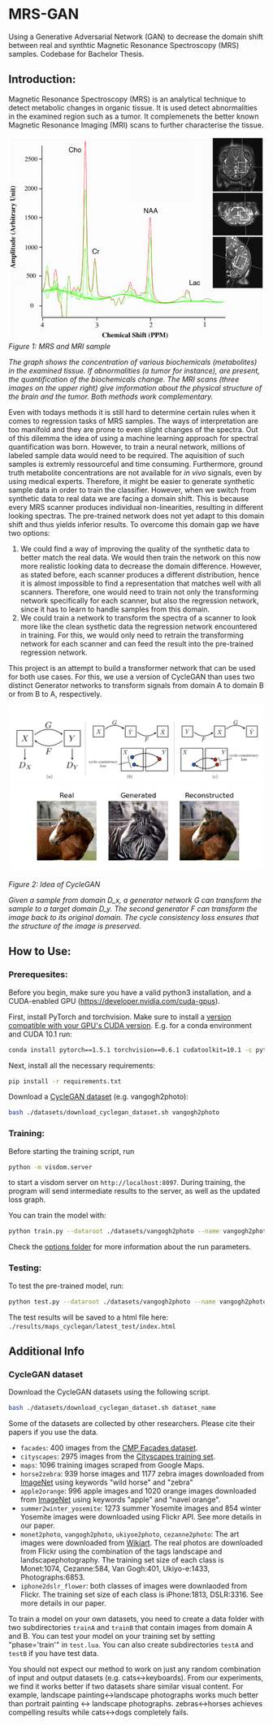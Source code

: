 # MRS-GAN

Using a Generative Adversarial Network (GAN) to decrease the domain shift between real and synthtic Magnetic Resonance Spectroscopy (MRS) samples. Codebase for Bachelor Thesis.

## Introduction:
Magnetic Resonance Spectroscopy (MRS) is an analytical technique to detect metabolic changes in organic tissue. It is used detect abnormalities in the examined region such as a tumor. It complemenets the better known Magnetic Resonance Imaging (MRI) scans to further characterise the tissue.

![MRS and MRI sample](docs/images/MRSI_sample.png)
*Figure 1: MRS and MRI sample*

*The graph shows the concentration of various biochemicals (metabolites) in the examined tissue. If abnormalities (a tumor for instance), are present, the quantification of the biochemicals change. The MRI scans (three images on the upper right) give imformation about the physical structure of the brain and the tumor. Both methods work complementary.*

Even with todays methods it is still hard to determine certain rules when it comes to regression tasks of MRS samples. The ways of interpretation are too manifold and they are prone to even slight changes of the spectra. Out of this dilemma the idea of using a machine learning approach for spectral quantification was born. However, to train a neural network, millions of labeled sample data would need to be required. The aquisition of such samples is extremly ressourceful and time consuming. Furthermore, ground truth metabolite concentrations are not available for *in vivo* signals, even by using medical experts. Therefore, it might be easier to generate synthetic sample data in order to train the classifier. 
However, when we switch from synthetic data to real data we are facing a domain shift. This is because every MRS scanner produces individual non-linearities, resulting in different looking spectras. The pre-trained network does not yet adapt to this domain shift and thus yields inferior results.
To overcome this domain gap we have two options:

1) We could find a way of improving the quality of the synthetic data to better match the real data. We would then train the network on this now more realistic looking data to decrease the domain difference. However, as stated before, each scanner produces a different distribution, hence it is almost impossible to find a representation that matches well with all scanners. Therefore, one would need to train not only the transforming network specifically for each scanner, but also the regression network, since it has to learn to handle samples from this domain.
2) We could train a network to transform the spectra of a scanner to look more like the clean systhetic data the regression network encountered in training. For this, we would only need to retrain the transforming network for each scanner and can feed the result into the pre-trained regression network. 

This project is an attempt to build a transformer network that can be used for both use cases. For this, we use a version of CycleGAN than uses two  distinct Generator networks to transform signals from domain A to domain B or from B to A, respectively.

![CycleGAN](docs/images/cyclegan.png)
![CycleGAN](docs/images/real-gen-rec.png)

*Figure 2: Idea of CycleGAN*

*Given a sample from domain D_x, a generator network G can transform the sample to a target domain D_y. The second generator F can transform the image back to its original domain. The cycle consistency loss ensures that the structure of the image is preserved.*

## How to Use:
### Prerequesites:
Before you begin, make sure you have a valid python3 installation, and a CUDA-enabled GPU (https://developer.nvidia.com/cuda-gpus).

First, install PyTorch and torchvision. Make sure to install a [version compatible with your GPU's CUDA version](https://pytorch.org/get-started/previous-versions/). E.g. for a conda environment and CUDA 10.1 run:
```sh
conda install pytorch==1.5.1 torchvision==0.6.1 cudatoolkit=10.1 -c pytorch
```

Next, install all the necessary requirements:
```sh
pip install -r requirements.txt
```

Download a [CycleGAN dataset](#CycleGAN-dataset) (e.g. vangogh2photo):
```sh
bash ./datasets/download_cyclegan_dataset.sh vangogh2photo
```

### Training:
Before starting the training script, run
```sh
python -m visdom.server
```
to start a visdom server on `http://localhost:8097`. During training, the program will send intermediate results to the server, as well as the updated loss graph.

You can train the model with:
```sh
python train.py --dataroot ./datasets/vangogh2photo --name vangogh2photo_cyclegan  --model cycle_gan --no_dropout --batchSize 3 --niter 200 --niter_decay 200 --lambda_A 10.0 --lambda_B 10.0 --lambda_feat 1.0
```
Check the [options folder](./options/README.md) for more information about the run parameters.


### Testing:
To test the pre-trained model, run:
```sh
python test.py --dataroot ./datasets/vangogh2photo --name vangogh2photo_cyclegan --model cycle_gan --phase test --no_dropout --how_many 600
```

The test results will be saved to a html file here: `./results/maps_cyclegan/latest_test/index.html`


## Additional Info
<a name="CycleGAN-dataset"></a>

### CycleGAN dataset
Download the CycleGAN datasets using the following script. 

```sh
bash ./datasets/download_cyclegan_dataset.sh dataset_name
```

Some of the datasets are collected by other researchers. Please cite their papers if you use the data.

- `facades`: 400 images from the [CMP Facades dataset](http://cmp.felk.cvut.cz/~tylecr1/facade/).
- `cityscapes`: 2975 images from the [Cityscapes training set](https://www.cityscapes-dataset.com/).
- `maps`: 1096 training images scraped from Google Maps.
- `horse2zebra`: 939 horse images and 1177 zebra images downloaded from [ImageNet](http://www.image-net.org/) using keywords "wild horse" and "zebra"
- `apple2orange`: 996 apple images and 1020 orange images downloaded from [ImageNet](http://www.image-net.org/) using keywords "apple" and "navel orange".
- `summer2winter_yosemite`: 1273 summer Yosemite images and 854 winter Yosemite images were downloaded using Flickr API. See more details in our paper.
- `monet2photo`, `vangogh2photo`, `ukiyoe2photo`, `cezanne2photo`: The art images were downloaded from [Wikiart](https://www.wikiart.org/). The real photos are downloaded from Flickr using the combination of the tags landscape and landscapephotography. The training set size of each class is Monet:1074, Cezanne:584, Van Gogh:401, Ukiyo-e:1433, Photographs:6853.
- `iphone2dslr_flower`: both classes of images were downlaoded from Flickr. The training set size of each class is iPhone:1813, DSLR:3316. See more details in our paper.

To train a model on your own datasets, you need to create a data folder with two subdirectories `trainA` and `trainB` that contain images from domain A and B. You can test your model on your training set by setting "phase='train'" in `test.lua`. You can also create subdirectories `testA` and `testB` if you have test data.

You should not expect our method to work on just any random combination of input and output datasets (e.g. cats<->keyboards). From our experiments, we find it works better if two datasets share similar visual content. For example, landscape painting<->landscape photographs works much better than portrait painting <-> landscape photographs. zebras<->horses achieves compelling results while cats<->dogs completely fails.

